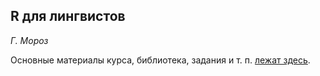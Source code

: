 ## R для лингвистов
*Г. Мороз*

Основные материалы курса, библиотека, задания и т. п. [лежат здесь](http://r-for-linguists.wikispaces.com/).